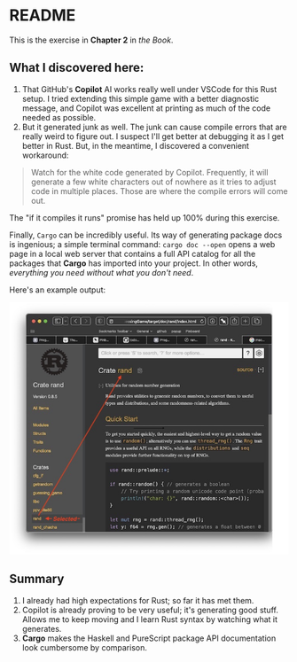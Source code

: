 # README

This is the exercise in **Chapter 2** in *the Book*.

## What I discovered here:

1. That GitHub's **Copilot** AI works really well under VSCode for this Rust setup. I tried extending this simple game with a better diagnostic message, and Copilot was excellent at printing as much of the code needed as possible.
1. But it generated junk as well.  The junk can cause compile errors that are really weird to figure out.  I suspect I'll get better at debugging it as I get better in Rust. But, in the meantime, I discovered a convenient workaround:

> Watch for the white code generated by Copilot.  Frequently, it will generate a few white characters out of nowhere as it tries to adjust code in multiple places.  Those are where the compile errors will come out.

The "if it compiles it runs" promise has held up 100% during this exercise.

Finally, `Cargo` can be incredibly useful.  Its way of generating package docs is ingenious; a simple terminal command: `cargo doc --open` opens a web page in a local web server that contains a full API catalog for all the packages that **Cargo** has imported into your project.  In other words, *everything you need without what you don't need*.

Here's an example output:

![cargo doc open example](./images/cargo_doc_open.jpg)

## Summary

1. I already had high expectations for Rust; so far it has met them.
1. Copilot is already proving to be very useful; it's generating good stuff.  Allows me to keep moving and I learn Rust syntax by watching what it generates.
1. **Cargo** makes the Haskell and PureScript package API documentation look cumbersome by comparison.

